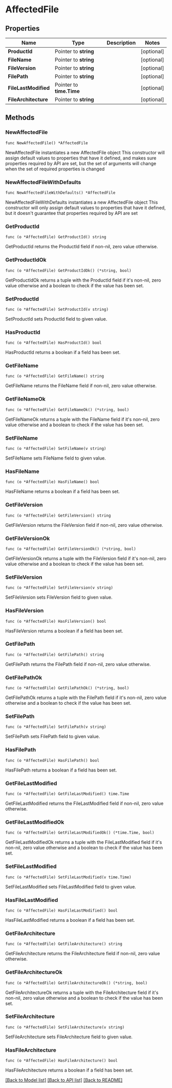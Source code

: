 # AffectedFile

## Properties

Name | Type | Description | Notes
------------ | ------------- | ------------- | -------------
**ProductId** | Pointer to **string** |  | [optional] 
**FileName** | Pointer to **string** |  | [optional] 
**FileVersion** | Pointer to **string** |  | [optional] 
**FilePath** | Pointer to **string** |  | [optional] 
**FileLastModified** | Pointer to **time.Time** |  | [optional] 
**FileArchitecture** | Pointer to **string** |  | [optional] 

## Methods

### NewAffectedFile

`func NewAffectedFile() *AffectedFile`

NewAffectedFile instantiates a new AffectedFile object
This constructor will assign default values to properties that have it defined,
and makes sure properties required by API are set, but the set of arguments
will change when the set of required properties is changed

### NewAffectedFileWithDefaults

`func NewAffectedFileWithDefaults() *AffectedFile`

NewAffectedFileWithDefaults instantiates a new AffectedFile object
This constructor will only assign default values to properties that have it defined,
but it doesn't guarantee that properties required by API are set

### GetProductId

`func (o *AffectedFile) GetProductId() string`

GetProductId returns the ProductId field if non-nil, zero value otherwise.

### GetProductIdOk

`func (o *AffectedFile) GetProductIdOk() (*string, bool)`

GetProductIdOk returns a tuple with the ProductId field if it's non-nil, zero value otherwise
and a boolean to check if the value has been set.

### SetProductId

`func (o *AffectedFile) SetProductId(v string)`

SetProductId sets ProductId field to given value.

### HasProductId

`func (o *AffectedFile) HasProductId() bool`

HasProductId returns a boolean if a field has been set.

### GetFileName

`func (o *AffectedFile) GetFileName() string`

GetFileName returns the FileName field if non-nil, zero value otherwise.

### GetFileNameOk

`func (o *AffectedFile) GetFileNameOk() (*string, bool)`

GetFileNameOk returns a tuple with the FileName field if it's non-nil, zero value otherwise
and a boolean to check if the value has been set.

### SetFileName

`func (o *AffectedFile) SetFileName(v string)`

SetFileName sets FileName field to given value.

### HasFileName

`func (o *AffectedFile) HasFileName() bool`

HasFileName returns a boolean if a field has been set.

### GetFileVersion

`func (o *AffectedFile) GetFileVersion() string`

GetFileVersion returns the FileVersion field if non-nil, zero value otherwise.

### GetFileVersionOk

`func (o *AffectedFile) GetFileVersionOk() (*string, bool)`

GetFileVersionOk returns a tuple with the FileVersion field if it's non-nil, zero value otherwise
and a boolean to check if the value has been set.

### SetFileVersion

`func (o *AffectedFile) SetFileVersion(v string)`

SetFileVersion sets FileVersion field to given value.

### HasFileVersion

`func (o *AffectedFile) HasFileVersion() bool`

HasFileVersion returns a boolean if a field has been set.

### GetFilePath

`func (o *AffectedFile) GetFilePath() string`

GetFilePath returns the FilePath field if non-nil, zero value otherwise.

### GetFilePathOk

`func (o *AffectedFile) GetFilePathOk() (*string, bool)`

GetFilePathOk returns a tuple with the FilePath field if it's non-nil, zero value otherwise
and a boolean to check if the value has been set.

### SetFilePath

`func (o *AffectedFile) SetFilePath(v string)`

SetFilePath sets FilePath field to given value.

### HasFilePath

`func (o *AffectedFile) HasFilePath() bool`

HasFilePath returns a boolean if a field has been set.

### GetFileLastModified

`func (o *AffectedFile) GetFileLastModified() time.Time`

GetFileLastModified returns the FileLastModified field if non-nil, zero value otherwise.

### GetFileLastModifiedOk

`func (o *AffectedFile) GetFileLastModifiedOk() (*time.Time, bool)`

GetFileLastModifiedOk returns a tuple with the FileLastModified field if it's non-nil, zero value otherwise
and a boolean to check if the value has been set.

### SetFileLastModified

`func (o *AffectedFile) SetFileLastModified(v time.Time)`

SetFileLastModified sets FileLastModified field to given value.

### HasFileLastModified

`func (o *AffectedFile) HasFileLastModified() bool`

HasFileLastModified returns a boolean if a field has been set.

### GetFileArchitecture

`func (o *AffectedFile) GetFileArchitecture() string`

GetFileArchitecture returns the FileArchitecture field if non-nil, zero value otherwise.

### GetFileArchitectureOk

`func (o *AffectedFile) GetFileArchitectureOk() (*string, bool)`

GetFileArchitectureOk returns a tuple with the FileArchitecture field if it's non-nil, zero value otherwise
and a boolean to check if the value has been set.

### SetFileArchitecture

`func (o *AffectedFile) SetFileArchitecture(v string)`

SetFileArchitecture sets FileArchitecture field to given value.

### HasFileArchitecture

`func (o *AffectedFile) HasFileArchitecture() bool`

HasFileArchitecture returns a boolean if a field has been set.


[[Back to Model list]](../README.md#documentation-for-models) [[Back to API list]](../README.md#documentation-for-api-endpoints) [[Back to README]](../README.md)


